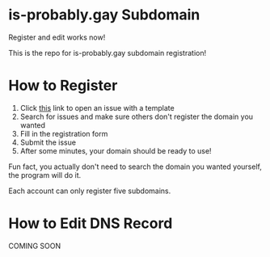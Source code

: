 # is-probably.gay Subdomain
Register and edit works now!

This is the repo for is-probably.gay subdomain registration!

# How to Register
1. Click [this](https://github.com/is-probably-gay/is-probably-gay/issues/new?template=register.yml&title=Registration) link to open an issue with a template
2. Search for issues and make sure others don't register the domain you wanted
3. Fill in the registration form
4. Submit the issue
5. After some minutes, your domain should be ready to use!

Fun fact, you actually don't need to search the domain you wanted yourself, the program will do it.

Each account can only register five subdomains.

# How to Edit DNS Record
COMING SOON
<!--
1. Click [this](https://github.com/is-probably-gay/is-probably-gay/issues/new?template=edit.yml&title=Edit) link to open an issue with a template
2. Fill in the editing form
3. Submit the issue
4. After some minutes, your domain should be edited!
-->

